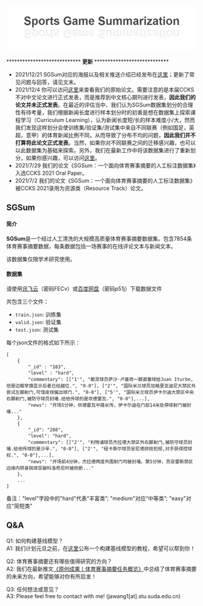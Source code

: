 <!-- #  <p align=center>`体育赛事摘要`</p> -->

<p align="center">
    <br>
    <img src="./pics/banner.png" width="500"/>
    <br>
</p>

**************************** **更新** ****************************   
- 2021/12/21 SGSum对应的海报以及相关推送介绍已经发布在[这里](https://hub.baai.ac.cn/view/13211)；更新了常见问题与回答，请见文末。
- 2021/12/4 你可以访问[这里](https://wangjiaan.cn/files/SGSum.pdf)来查看我们的原始论文。需要注意的是本届CCKS不对中文论文进行正式发表，而是推荐到中文核心期刊进行发表，**因此我们的论文并未正式发表**。在最近的评估当中，我们认为SGSum数据集划分的合理性有待考量，我们根据新闻长度进行样本划分时的初衷是想在数据集上探索课程学习（Curriculum Learning），认为新闻长度短/长的样本难度小/大，然而我们发现这样划分会使训练集/验证集/测试集中来自不同联赛（例如国足，英超，意甲）的体育新闻比例不同，从而导致了分布不均的问题，**因此我们并不打算将此论文正式发表**。当然，如果你对不同联赛之间的迁移感兴趣，也可以以此数据集为基础来探索。另外，我们在最新工作中将该数据集进行了重新划分，如果你感兴趣，可以访问[这里](https://arxiv.org/abs/2111.12535)。
- 2021/7/29 我们的论文《SGSum：一个面向体育赛事摘要的人工标注数据集》入选CCKS 2021 Oral Paper。
- 2021/7/2 我们的论文《SGSum：一个面向体育赛事摘要的人工标注数据集》被CCKS 2021录用为资源类（Resource Track）论文。     

## SGSum
#### 简介

**SGSum**是一个经过人工清洗的大规模高质量体育赛事摘要数据集。包含7854条体育赛事摘要数据，每条数据包括一场赛事的在线评论文本与新闻文本。

该数据集仅限学术研究使用。

#### 数据集
请使用[讯飞云](http://pan.iflytek.com:80/link/C91C8827872D98DB78E6F25B8E94FCD3)（密码FECv）或[百度网盘](https://pan.baidu.com/s/1rWUTRi3dPdwmXhRD_UjLPQ)（密码p51j）下载数据文件

共包含三个文件：

* ```train.json```: 训练集
* ```valid.json```: 验证集
* ```test.json```: 测试集


每个json文件的格式如下所示：

```
[
    {
        "_id" : "183",
        "level" : "hard",
        "commentary": [["1'", "都灵球员萨沙·卢基奇一脚直塞球给Juan Iturbe,但是边裁举旗显示后者已经越位.", "0-0"], ["2'", "国际米兰球员加格里亚迪尼大禁区外尝试左脚射门,可惜皮球偏出球门.", "0-0"], ["5'", "国际米兰球员伊卡尔迪大禁区中央右脚射门,被防守球员封堵.给他传球的是坎德雷瓦.", "0-0"],...],
        "news": "开场5分钟，坎德雷瓦中路长传，伊卡尔迪在门前14米处停球射门被封堵..."
    },
    {
        "_id": "288",
        "level": "hard",
        "commentary": [["2'", "利物浦球员杰拉德大禁区外右脚射门,被防守球员封堵.给他传球的是沙辛.", "0-0"], ["2'", "纽卡斯尔球员安尼塔拼抢犯规,对手获得控球权.", "0-0"],...],
        "news": "开场前4分钟，杰拉德两度外围射门均被封堵。第5分钟，苏亚雷斯禁区边缘内转身挑球突破科洛奇尼时被抢断..."
    },
    ...
]
```
备注："level"字段中的"hard"代表“丰富类”; "medium"对应“中等类”; "easy"对应“简短类”

## Q&A
Q1: 如何构建基线模型？    
A1: 我们计划元旦之前，在[这里](https://github.com/krystalan/K-SportsSum)公布一个构建基线模型的教程，希望可以帮到你！

Q2: 体育赛事摘要还有哪些值得研究的方向？    
A2: 我们在最新推文[《原创成果丨体育赛事摘要任务概览》](https://mp.weixin.qq.com/s/EidRYB_80AhRclz-mryVhQ)中总结了体育赛事摘要的未来方向，希望能够对你有所启发！   

Q3: 任何想法或意见？   
A3: Please feel free to contact with me! (jawang1[at].stu.suda.edu.cn)

